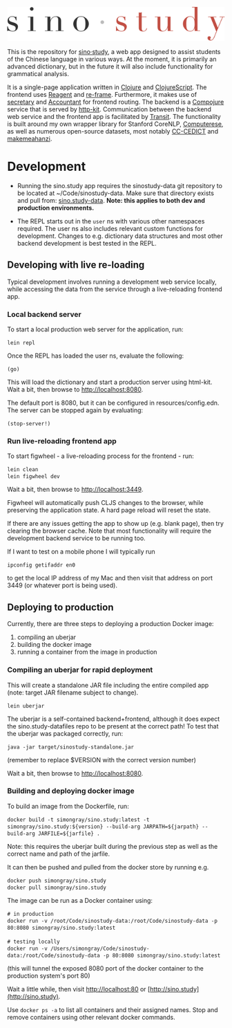 ![sino·study](./resources/public/img/logo_min.svg)

This is the repository for [sino·study](http://sino.study), 
a web app designed to assist students of the Chinese language in various ways.
At the moment, it is primarily an advanced dictionary, 
but in the future it will also include functionality for grammatical analysis.

It is a single-page application written in [Clojure](https://clojure.org/) 
and [ClojureScript](https://clojurescript.org/).
The frontend uses [Reagent](https://github.com/reagent-project/reagent) 
and [re-frame](https://github.com/Day8/re-frame).
Furthermore, it makes use of [secretary](https://github.com/gf3/secretary) 
and [Accountant](https://github.com/venantius/accountant) for frontend routing.
The backend is a [Compojure](https://github.com/weavejester/compojure) service
that is served by [http-kit](https://github.com/http-kit/http-kit).
Communication between the backend web service and the frontend app is
facilitated by [Transit](https://github.com/cognitect/transit-format).
The functionality is built around my own wrapper library for Stanford CoreNLP,
[Computerese](https://github.com/simongray/Computerese), as well as numerous
open-source datasets, most notably [CC-CEDICT](https://cc-cedict.org/) and
[makemeahanzi](https://github.com/skishore/makemeahanzi).


# Development
* Running the sino.study app requires the sinostudy-data git repository to be 
located at ~/Code/sinostudy-data. Make sure that directory exists and pull from:
[sino.study-data](https://github.com/simongray/sino.study-data).
**Note: this applies to both dev and production environments.**

* The REPL starts out in the `user` ns with various other namespaces required.
The user ns also includes relevant custom functions for development.
Changes to e.g. dictionary data structures and most other backend development 
is best tested in the REPL.


## Developing with live re-loading
Typical development involves running a development web service locally,
while accessing the data from the service through a live-reloading frontend app.

### Local backend server
To start a local production web server for the application, run:

````
lein repl
````

Once the REPL has loaded the user ns, evaluate the following:

````
(go)
````

This will load the dictionary and start a production server using html-kit.
Wait a bit, then browse to [http://localhost:8080](http://localhost:8080).

The default port is 8080, but it can be configured in resources/config.edn.
The server can be stopped again by evaluating:

```
(stop-server!)
```

### Run live-reloading frontend app
To start figwheel - a live-reloading process for the frontend - run:

```
lein clean
lein figwheel dev
```

Wait a bit, then browse to [http://localhost:3449](http://localhost:3449).

Figwheel will automatically push CLJS changes to the browser, 
while preserving the application state. A hard page reload will reset the state.

If there are any issues getting the app to show up (e.g. blank page), 
then try clearing the browser cache. Note that most functionality will require
the development backend service to be running too.

If I want to test on a mobile phone I will typically run

````
ipconfig getifaddr en0

````

to get the local IP address of my Mac and then visit that address on port 3449 
(or whatever port is being used).


## Deploying to production
Currently, there are three steps to deploying a production Docker image:

1. compiling an uberjar
2. building the docker image
3. running a container from the image in production

### Compiling an uberjar for rapid deployment
This will create a standalone JAR file including the entire compiled app
(note: target JAR filename subject to change).

````
lein uberjar
````

The uberjar is a self-contained backend+frontend, although it does expect
the sino.study-datafiles repo to be present at the correct path!
To test that the uberjar was packaged correctly, run:

````
java -jar target/sinostudy-standalone.jar
````

(remember to replace $VERSION with the correct version number)

Wait a bit, then browse to [http://localhost:8080](http://localhost:8080).


### Building and deploying docker image

To build an image from the Dockerfile, run:

```` 
docker build -t simongray/sino.study:latest -t simongray/sino.study:${version} --build-arg JARPATH=${jarpath} --build-arg JARFILE=${jarfile} .

````

Note: this requires the uberjar built during the previous step as well as the
correct name and path of the jarfile.

It can then be pushed and pulled from the docker store by running e.g.

````
docker push simongray/sino.study
docker pull simongray/sino.study
````

The image can be run as a Docker container using:

```` 
# in production
docker run -v /root/Code/sinostudy-data:/root/Code/sinostudy-data -p 80:8080 simongray/sino.study:latest

# testing locally
docker run -v /Users/simongray/Code/sinostudy-data:/root/Code/sinostudy-data -p 80:8080 simongray/sino.study:latest
````

(this will tunnel the exposed 8080 port of the docker container
to the production system's port 80)

Wait a little while, then visit [http://localhost:80](http://localhost:80)
or [http://sino.study](http://sino.study).

Use ````docker ps -a```` to list all containers and their assigned names.
Stop and remove containers using other relevant docker commands.

